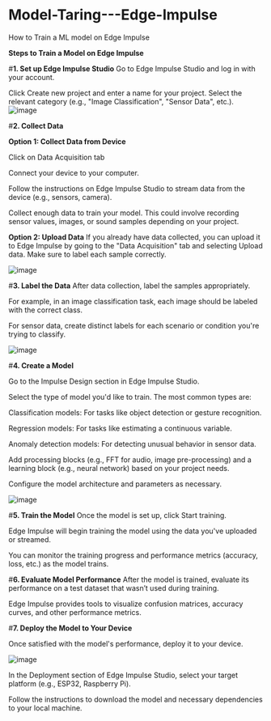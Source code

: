 # Model-Taring---Edge-Impulse
How to Train a ML model on Edge Impulse

**Steps to Train a Model on Edge Impulse**

#**1. Set up Edge Impulse Studio**
Go to Edge Impulse Studio and log in with your account.

Click Create new project and enter a name for your project. Select the relevant category (e.g., "Image Classification", "Sensor Data", etc.).
![image](https://github.com/user-attachments/assets/3683cdd9-6135-41fb-b855-d79ac3bfa933)



#**2. Collect Data**


**Option 1: Collect Data from Device**

Click on Data Acquisition tab

Connect your device to your computer.

Follow the instructions on Edge Impulse Studio to stream data from the device (e.g., sensors, camera).

Collect enough data to train your model. This could involve recording sensor values, images, or sound samples depending on your project.


**Option 2: Upload Data**
If you already have data collected, you can upload it to Edge Impulse by going to the "Data Acquisition" tab and selecting Upload data. Make sure to label each sample correctly.

![image](https://github.com/user-attachments/assets/e2afa0c8-6dc2-43e4-bed8-94d9e14361d2)


#**3. Label the Data**
After data collection, label the samples appropriately.

For example, in an image classification task, each image should be labeled with the correct class.

For sensor data, create distinct labels for each scenario or condition you're trying to classify.

![image](https://github.com/user-attachments/assets/132ff819-b086-489c-8844-9a2fdf71fdfa)


#**4. Create a Model**

Go to the Impulse Design section in Edge Impulse Studio.

Select the type of model you'd like to train. The most common types are:

Classification models: For tasks like object detection or gesture recognition.

Regression models: For tasks like estimating a continuous variable.

Anomaly detection models: For detecting unusual behavior in sensor data.

Add processing blocks (e.g., FFT for audio, image pre-processing) and a learning block (e.g., neural network) based on your project needs.

Configure the model architecture and parameters as necessary.

![image](https://github.com/user-attachments/assets/ec330da9-bba3-4ccb-a656-3c8e6b52b35a)



#**5. Train the Model**
Once the model is set up, click Start training.

Edge Impulse will begin training the model using the data you've uploaded or streamed.

You can monitor the training progress and performance metrics (accuracy, loss, etc.) as the model trains.


#**6. Evaluate Model Performance**
After the model is trained, evaluate its performance on a test dataset that wasn’t used during training.

Edge Impulse provides tools to visualize confusion matrices, accuracy curves, and other performance metrics.


#**7. Deploy the Model to Your Device**

Once satisfied with the model's performance, deploy it to your device.

![image](https://github.com/user-attachments/assets/42832d8d-66c7-4383-b809-ee354444ed68)


In the Deployment section of Edge Impulse Studio, select your target platform (e.g., ESP32, Raspberry Pi).

Follow the instructions to download the model and necessary dependencies to your local machine.

